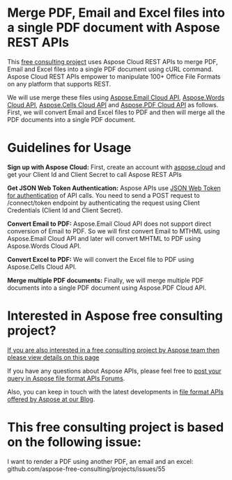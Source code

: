 # Merge PDF, Email and Excel files into a single PDF document with Aspose REST APIs
This [free consulting project](https://aspose-free-consulting.github.io/) uses Aspose Cloud REST APIs to merge PDF, Email and Excel files into a single PDF document using cURL command. Aspose Cloud REST APIs empower to manipulate 100+ Office File Formats on any platform that supports REST.

We will use merge these files using [Aspose.Email Cloud API](https://products.aspose.cloud/email), [Aspose.Words Cloud API](https://products.aspose.cloud/words), [Aspose.Cells Cloud API](https://products.aspose.cloud/cells) and [Aspose.PDF Cloud API](https://products.aspose.cloud/pdf) as follows. First, we will convert Email and Excel files to PDF and then will merge all the PDF documents into a single PDF document.

# Guidelines for Usage
**Sign up with Aspose Cloud:** First, create an account with [aspose.cloud](https://dashboard.aspose.cloud/#/) and get your Client Id and Client Secret to call Aspose REST APIs

**Get JSON Web Token Authentication:** Aspose APIs use [JSON Web Token for authentication](https://docs.aspose.cloud/total/json-web-token-authentication/) of API calls. You need to send a POST request to /connect/token endpoint by authenticating the request using Client Credentials (Client Id and Client Secret).

**Convert Email to PDF:** Aspose.Email Cloud API does not support direct conversion of Email to PDF. So we will first convert Email to MTHML using Aspose.Email Cloud API and later will convert MHTML to PDF using Aspose.Words Cloud API.

**Convert Excel to PDF:** We will convert the Excel file to PDF using Aspose.Cells Cloud API.

**Merge multiple PDF documents:** Finally, we will merge multiple PDF documents into a single PDF document using Aspose.PDF Cloud API.

# Interested in Aspose free consulting project?
[If you are also interested in a free consulting project by Aspose team then please view details on this page](https://aspose-free-consulting.github.io/)

If you have any questions about Aspose APIs, please feel free to [post your query in Aspose file format APIs Forums](https://forum.aspose.com/).

Also, you can keep in touch with the latest developments in [file format APIs offered by Aspose at our Blog](https://blog.aspose.com/).

# This free consulting project is based on the following issue:
I want to render a PDF using another PDF, an email and an excel: github.com/aspose-free-consulting/projects/issues/55
